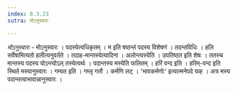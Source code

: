 ```yaml
---
index: 8.3.23
sutra: मोऽनुस्वारः

---
```

_मोऽनुस्वारः_ - मोऽनुस्वारः । पदस्येत्यधिकृतम् । म इति षष्ठन्तं पदस्य विशेषणं । तदन्तविधिः । हलि सर्वेषामित्यतो हलीत्यनुवर्तते । तदाह-मान्तस्येत्यादिना । अलोन्त्यस्येति । उपतिष्ठत इति शेषः । ततस्च मान्तस्य पदस्य योऽन्त्योऽल् तस्येत्यर्थः । पदान्तस्य मस्येति फलितम् । हरिं वन्द इति । हरिम्-वन्द इति स्थिते मस्यानुस्वारः । गम्यत इति । गम्लृ गतौ । कर्मणि लट् । 'भावकर्मणोः' इत्यात्मनेपदे यक् । अत्र मस्य पदान्तत्वाभावान्नानुस्वारः । 
